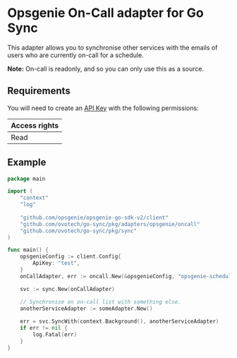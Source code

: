 # Opsgenie On-Call adapter for Go Sync

This adapter allows you to synchronise other services with the emails of users who are currently on-call for a schedule.

**Note:** On-call is readonly, and so you can only use this as a source.

## Requirements

You will need to create an [API Key](https://support.atlassian.com/opsgenie/docs/api-key-management/) with the following
permissions:

| Access rights |
|:--------------|
| Read          |

## Example

```go
package main

import (
	"context"
	"log"
	
	"github.com/opsgenie/opsgenie-go-sdk-v2/client"
	"github.com/ovotech/go-sync/pkg/adapters/opsgenie/oncall"
	"github.com/ovotech/go-sync/pkg/sync"
)

func main() {
	opsgenieConfig := client.Config{
		ApiKey: "test",
	}
	onCallAdapter, err := oncall.New(&opsgenieConfig, "opsgenie-schedule-id")

	svc := sync.New(onCallAdapter)

	// Synchronise an on-call list with something else.
	anotherServiceAdapter := someAdapter.New()
	
	err = svc.SyncWith(context.Background(), anotherServiceAdapter)
	if err != nil {
		log.Fatal(err)
	}
}
```
